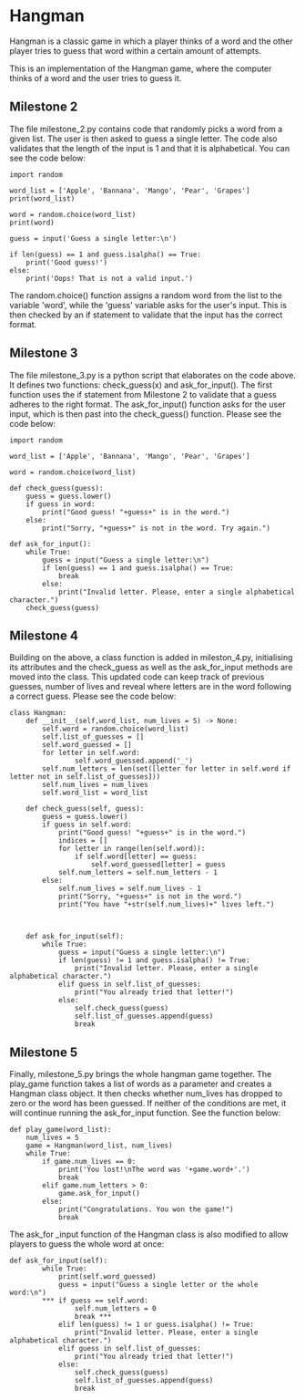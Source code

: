 # Hangman
Hangman is a classic game in which a player thinks of a word and the other player tries to guess that word within a certain amount of attempts.

This is an implementation of the Hangman game, where the computer thinks of a word and the user tries to guess it.

## Milestone 2

The file milestone_2.py contains code that randomly picks a word from a given list. The user is then asked to guess a single letter. The code also validates that the length of the input is 1 and that it is alphabetical. You can see the code below:

```
import random

word_list = ['Apple', 'Bannana', 'Mango', 'Pear', 'Grapes']
print(word_list)

word = random.choice(word_list)
print(word)

guess = input('Guess a single letter:\n')

if len(guess) == 1 and guess.isalpha() == True:
    print('Good guess!')
else:
    print('Oops! That is not a valid input.')

```


The random.choice() function assigns a random word from the list to the variable 'word', while the 'guess' variable asks for the user's input. This is then checked by an if statement to validate that the input has the correct format.

## Milestone 3

The file milestone_3.py is a python script that elaborates on the code above. It defines two functions: check_guess(x) and ask_for_input(). The first function uses the if statement from Milestone 2 to validate that a guess adheres to the right format. The ask_for_input() function asks for the user input, which is then past into the check_guess() function. Please see the code below:

```
import random

word_list = ['Apple', 'Bannana', 'Mango', 'Pear', 'Grapes']

word = random.choice(word_list)

def check_guess(guess):
    guess = guess.lower()
    if guess in word:
        print("Good guess! "+guess+" is in the word.")
    else:
        print("Sorry, "+guess+" is not in the word. Try again.")

def ask_for_input():
    while True:
        guess = input("Guess a single letter:\n")
        if len(guess) == 1 and guess.isalpha() == True:
            break
        else:
            print("Invalid letter. Please, enter a single alphabetical character.")
    check_guess(guess)
```

## Milestone 4

Building on the above, a class function is added in mileston_4.py, initialising its attributes and the check_guess as well as the ask_for_input methods are moved into the class. This updated code can keep track of previous guesses, number of lives and reveal where letters are in the word following a correct guess.
Please see the code below:

```
class Hangman:
    def __init__(self,word_list, num_lives = 5) -> None:
        self.word = random.choice(word_list)
        self.list_of_guesses = []
        self.word_guessed = []
        for letter in self.word:
                self.word_guessed.append('_')
        self.num_letters = len(set([letter for letter in self.word if letter not in self.list_of_guesses]))
        self.num_lives = num_lives
        self.word_list = word_list

    def check_guess(self, guess):
        guess = guess.lower()
        if guess in self.word:
            print("Good guess! "+guess+" is in the word.")
            indices = []
            for letter in range(len(self.word)):
                if self.word[letter] == guess:
                    self.word_guessed[letter] = guess
            self.num_letters = self.num_letters - 1
        else:
            self.num_lives = self.num_lives - 1
            print("Sorry, "+guess+" is not in the word.")
            print("You have "+str(self.num_lives)+" lives left.")
        

            
    def ask_for_input(self):
        while True:
            guess = input("Guess a single letter:\n")
            if len(guess) != 1 and guess.isalpha() != True:
                print("Invalid letter. Please, enter a single alphabetical character.")
            elif guess in self.list_of_guesses:
                print("You already tried that letter!")
            else:
                self.check_guess(guess)
                self.list_of_guesses.append(guess)
                break
```

## Milestone 5

Finally, milestone_5.py brings the whole hangman game together. The play_game function takes a list of words as a parameter and creates a Hangman class object. It then checks whether num_lives has dropped to zero or the word has been guessed. If neither of the conditions are met, it will continue running the ask_for_input function. See the function below:

```
def play_game(word_list):
    num_lives = 5
    game = Hangman(word_list, num_lives)
    while True:
        if game.num_lives == 0:
            print('You lost!\nThe word was '+game.word+'.')
            break
        elif game.num_letters > 0:
            game.ask_for_input()
        else:
            print("Congratulations. You won the game!")
            break
```

The ask_for _input function of the Hangman class is also modified to allow players to guess the whole word at once:

```
def ask_for_input(self):
        while True:
            print(self.word_guessed)
            guess = input("Guess a single letter or the whole word:\n")
        *** if guess == self.word:
                self.num_letters = 0
                break ***
            elif len(guess) != 1 or guess.isalpha() != True:
                print("Invalid letter. Please, enter a single alphabetical character.")
            elif guess in self.list_of_guesses:
                print("You already tried that letter!")
            else:
                self.check_guess(guess)
                self.list_of_guesses.append(guess)
                break
```